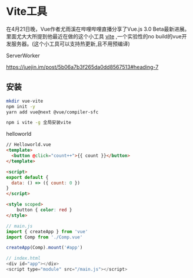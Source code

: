 # Vite工具

在4月21日晚，Vue作者尤雨溪在哔哩哔哩直播分享了Vue.js 3.0 Beta最新进展。 里面尤大大所提到他最近在做的这个小工具 [vite](https://github.com/vuejs/vite) ,一个实验性的no build的vue开发服务器。(这个小工具可以支持热更新,且不用预编译)



ServerWorker

https://juejin.im/post/5b06a7b3f265da0dd8567513#heading-7



## 安装

```bash
mkdir vue-vite
npm init -y
yarn add vue@next @vue/compiler-sfc

npm i vite -g 全局安装vite


```



helloworld

```html
// Helloworld.vue
<template>
  <button @click="count++">{{ count }}</button>
</template>

<script>
export default {
  data: () => ({ count: 0 })
}
</script>

<style scoped>
	button { color: red }
</style>
```



```js
// main.js
import { createApp } from 'vue'
import Comp from './Comp.vue'

createApp(Comp).mount('#app')
```



```js
// index.html
<div id="app"></div>
<script type="module" src="/main.js"></script>
```





